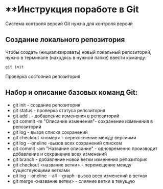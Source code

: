 # **Инструкция поработе в Git

Система контроля версий Git нужна для контроля версий

## Создание локального репозитория

Чтобы создать (нициализировать) новый локальный репозиторий, нужно в терминале (находясь в нужной папке) ввести команду:

    git init
    
 Проверка состояния репозитория

## Набор и описание базовых команд Git:
* git init - создание репозитория
* git status - проверка статуса репозитория
* git add . - добавление изменения в репозиторий
* git commit -m "Описание изменения"- сохранение изменения в репозиторий
* git log - вызов списка сохранений
* git checkout <номер> - переключение между версиями
* git log --oneline -вызов всех сохранений списком
* git commit -am "Название описание" - одновременно производит добавление и сохранение всех изменений
* git branch - добавление новой ветки изменения репозитория
* git checkout <название ветки> - перемещение между существующими ветками
* git log --oneline --all --graph -вызов всех изменений в ветках
* git merge <название ветки> - слияние ветки в текущую
